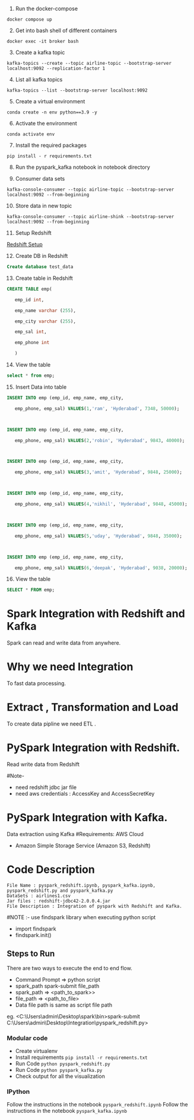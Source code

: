 1. Run the docker-compose
```
docker compose up
```

2. Get into bash shell of different containers
```
docker exec -it broker bash
```
3. Create a kafka topic
```
kafka-topics --create --topic airline-topic --bootstrap-server localhost:9092 --replication-factor 1
```

4. List all kafka topics
```
kafka-topics --list --bootstrap-server localhost:9092
```

5. Create a virtual environment
```
conda create -n env python==3.9 -y
```

6. Activate the environment
```
conda activate env
```

7. Install the required packages
```
pip install - r requirements.txt
```

8. Run the pyspark_kafka notebook in notebook directory

9. Consumer data sets
```
kafka-console-consumer --topic airline-topic --bootstrap-server localhost:9092 --from-beginning
```

10. Store data in new topic
```
kafka-console-consumer --topic airline-shink --bootstrap-server localhost:9092 --from-beginning
```

11. Setup Redshift

[Redshift Setup](https://github.com/vishalsingh17/KinesisRedshiftDataPipeline/blob/main/AWS%20SET%20UP/5%20--%20AWS%20redshift%20Creation.docx)

12. Create DB in Redshift
```sql
Create database test_data
```

13. Create table in Redshift
```sql
CREATE TABLE emp(

   emp_id int, 

   emp_name varchar (255),

   emp_city varchar (255),

   emp_sal int,

   emp_phone int

   )

```

14. View the table
```sql
select * from emp;
```

15. Insert Data into table
```sql
INSERT INTO emp (emp_id, emp_name, emp_city,

   emp_phone, emp_sal) VALUES(1,'ram', 'Hyderabad', 7348, 50000);



INSERT INTO emp (emp_id, emp_name, emp_city,

   emp_phone, emp_sal) VALUES(2,'robin', 'Hyderabad', 9843, 40000);



INSERT INTO emp (emp_id, emp_name, emp_city,

   emp_phone, emp_sal) VALUES(3,'amit', 'Hyderabad', 9848, 25000);



INSERT INTO emp (emp_id, emp_name, emp_city,

   emp_phone, emp_sal) VALUES(4,'nikhil', 'Hyderabad', 9848, 45000);



INSERT INTO emp (emp_id, emp_name, emp_city,

   emp_phone, emp_sal) VALUES(5,'uday', 'Hyderabad', 9848, 35000);



INSERT INTO emp (emp_id, emp_name, emp_city,

   emp_phone, emp_sal) VALUES(6,'deepak', 'Hyderabad', 9038, 20000);
```

16. View the table
```sql
SELECT * FROM emp;
```

#  Spark Integration with  Redshift and Kafka
Spark can read and write data from anywhere.
# Why we need Integration
To fast data processing.

    
# Extract , Transformation and Load 
To create data pipline we need ETL .


# PySpark Integration with Redshift.
Read write data from Redshift

#Note- 
- need redshift jdbc jar file
- need aws credentials : AccessKey and AccessSecretKey



# PySpark Integration with Kafka.
Data extraction using Kafka
#Requirements: AWS Cloud

- Amazon Simple Storage Service (Amazon S3, Redshift)
# Code Description
    File Name : pyspark_redshift.ipynb, pyspark_kafka.ipynb, pyspark_redshift.py and pyspark_kafka.py
    DataSets : airlines1.csv
    Jar files : redshift-jdbc42-2.0.0.4.jar
    File Description : Integration of pyspark with Redshift and Kafka.
    

#NOTE :- use findspark library when executing python script

 - import findspark
 - findspark.init()

## Steps to Run
There are two ways to execute the end to end flow.
 - Command Prompt => python script
 - spark_path spark-submit file_path
 - spark_path => <path_to_spark>>
 - file_path => <path_to_file>
 - Data file path is same as script file path

eg. <C:\Users\admin\Desktop\spark\bin>spark-submit C:\Users\admin\Desktop\Integration\pyspark_redshift.py>

### Modular code
- Create virtualenv
- Install requirements `pip install -r requirements.txt`
- Run Code `python pyspark_redshift.py`
- Run Code `python pyspark_kafka.py`
- Check output for all the visualization

### IPython
Follow the instructions in the notebook `pyspark_redshift.ipynb`
Follow the instructions in the notebook `pyspark_kafka.ipynb`

